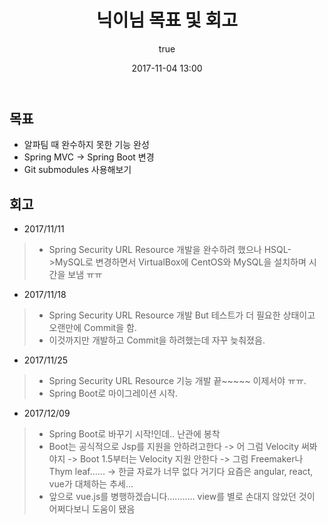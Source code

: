 ﻿---
layout: post
title: "닉이님 목표 및 회고"
author:
  github: ssm-lim
  name: "닉이"
date: 2017-11-04 13:00
---

## 목표
- 알파팀 때 완수하지 못한 기능 완성
- Spring MVC -> Spring Boot 변경
- Git submodules 사용해보기

## 회고
- 2017/11/11
>* Spring Security URL Resource 개발을 완수하려 했으나 HSQL->MySQL로 변경하면서 VirtualBox에 CentOS와 MySQL을 설치하며 시간을 보냄 ㅠㅠ

- 2017/11/18
>* Spring Security URL Resource 개발 But 테스트가 더 필요한 상태이고 오랜만에 Commit을 함.<br>
>* 이것까지만 개발하고 Commit을 하려했는데 자꾸 늦춰졌음.

- 2017/11/25
>* Spring Security URL Resource 기능 개발 끝~~~~~ 이제서야 ㅠㅠ.<br>
>* Spring Boot로 마이그레이션 시작.


- 2017/12/09
>* Spring Boot로 바꾸기 시작!인데.. 난관에 봉착
>* Boot는 공식적으로 Jsp를 지원을 안하려고한다 -> 어 그럼 Velocity 써봐야지 -> Boot 1.5부터는 Velocity 지원 안한다 -> 그럼 Freemaker나 Thym
leaf...... -> 한글 자료가 너무 없다 거기다 요즘은 angular, react, vue가 대체하는 추세...
>* 앞으로 vue.js를 병행하겠습니다........... view를 별로 손대지 않았던 것이 어쩌다보니 도움이 됐음